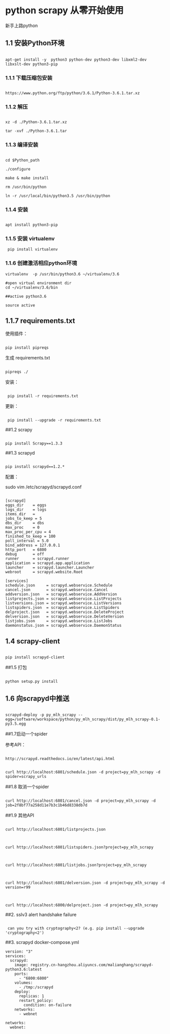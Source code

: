 # python scrapy 从零开始使用

新手上路python

## 1.1 安装Python环境

```

apt-get install -y  python3 python-dev python3-dev libxml2-dev libxslt-dev python3-pip

```

### 1.1.1 下载压缩包安装

```

https://www.python.org/ftp/python/3.6.1/Python-3.6.1.tar.xz

```

### 1.1.2 解压

```

xz -d ./Python-3.6.1.tar.xz

tar -xvf ./Python-3.6.1.tar

```

### 1.1.3 编译安装

```

cd $Python_path

./configure

make & make install

rm /usr/bin/python

ln -r /usr/local/bin/python3.5 /usr/bin/python

```

### 1.1.4 安装

```

apt install python3-pip

```

### 1.1.5 安装 virtualenv

```
 pip install virtualenv
```
### 1.1.6 创建激活相应python环境

```
virtualenv  -p /usr/bin/python3.6 ~/virtualenv/3.6

#open virtual environment dir
cd ~/virtualenv/3.6/bin

##active python3.6

source active

```

##  1.1.7 requirements.txt

使用插件：

```

pip install pipreqs

```

生成 requirements.txt

```

pipreqs ./

```

安装：

```

 pip install -r requirements.txt

```

更新：

```

 pip install --upgrade -r requirements.txt

```

##1.2 scrapy

```

pip install Scrapy==1.3.3

```

##1.3 scrapyd

```

pip install scrapyd==1.2.*

```

配置：

sudo vim /etc/scrapyd/scrapyd.conf

```

[scrapyd]
eggs_dir    = eggs
logs_dir    = logs
items_dir   =
jobs_to_keep = 5
dbs_dir     = dbs
max_proc    = 0
max_proc_per_cpu = 4
finished_to_keep = 100
poll_interval = 5.0
bind_address = 127.0.0.1
http_port   = 6800
debug       = off
runner      = scrapyd.runner
application = scrapyd.app.application
launcher    = scrapyd.launcher.Launcher
webroot     = scrapyd.website.Root

[services]
schedule.json     = scrapyd.webservice.Schedule
cancel.json       = scrapyd.webservice.Cancel
addversion.json   = scrapyd.webservice.AddVersion
listprojects.json = scrapyd.webservice.ListProjects
listversions.json = scrapyd.webservice.ListVersions
listspiders.json  = scrapyd.webservice.ListSpiders
delproject.json   = scrapyd.webservice.DeleteProject
delversion.json   = scrapyd.webservice.DeleteVersion
listjobs.json     = scrapyd.webservice.ListJobs
daemonstatus.json = scrapyd.webservice.DaemonStatus
```

## 1.4 scrapy-client

```

pip install scrapyd-client

```



##1.5 打包

```

python setup.py install

```

## 1.6 向scrapyd中推送

```

scrapyd-deploy -p py_mlh_scrapy --egg=/software/workspace/python/py_mlh_scrapy/dist/py_mlh_scrapy-0.1-py3.5.egg

```

##1.7启动一个spider

参考API：

```

http://scrapyd.readthedocs.io/en/latest/api.html

```

```

curl http://localhost:6801/schedule.json -d project=py_mlh_scrapy -d spider=scrapy_urls

```

##1.8 取消一个spider

```

curl http://localhost:6801/cancel.json -d project=py_mlh_scrapy -d job=2f8bf77a258d11e7b3c1b46d8338db7d

```

##1.9 其他API

```

curl http://localhost:6801/listprojects.json



curl http://localhost:6801/listspiders.json?project=py_mlh_scrapy



curl http://localhost:6801/listjobs.json?project=py_mlh_scrapy



curl http://localhost:6801/delversion.json -d project=py_mlh_scrapy -d version=r99



curl http://localhost:6800/delproject.json -d project=py_mlh_scrapy

```

##2. sslv3 alert handshake failure

```

 can you try with cryptography<2? (e.g. pip install --upgrade 'cryptography<2')

```

##3. scrapyd docker-compose.yml
```
version: "3"
services:
  scrapyd:
    image: registry.cn-hangzhou.aliyuncs.com/malianghang/scrapyd-python3.6:latest
    ports:
      - "6800:6800"
    volumes:
      - /tmp:/scrapyd
    deploy:
      replicas: 1
      restart_policy:
        condition: on-failure
    networks:
      - webnet

networks:
  webnet:
```

